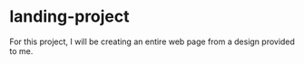 # landing-project
For this project, I will be creating an entire web page from a design
provided to me.